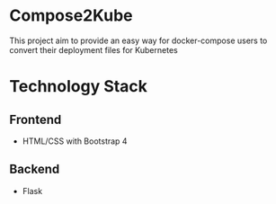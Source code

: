 # Compose2Kube
This project aim to provide an easy way for docker-compose users to convert their deployment files for Kubernetes


# Technology Stack

## Frontend
* HTML/CSS with Bootstrap 4
## Backend
* Flask
